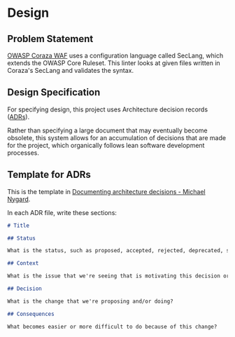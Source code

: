 # Design

## Problem Statement

[OWASP Coraza WAF](https://github.com/corazawaf/coraza) uses a configuration language called SecLang, which extends the OWASP Core Ruleset. This linter looks at given files written in Coraza's SecLang and validates the syntax. 

## Design Specification

For specifying design, this project uses Architecture decision records ([ADRs](https://github.com/joelparkerhenderson/architecture-decision-record?tab=readme-ov-file#how-to-start-using-adrs)).

Rather than specifying a large document that may eventually become obsolete, this system allows for an accumulation of decisions that are made for the project, which organically follows lean software development processes.

## Template for ADRs

This is the template in [Documenting architecture decisions - Michael Nygard](http://thinkrelevance.com/blog/2011/11/15/documenting-architecture-decisions).

In each ADR file, write these sections:

```markdown
# Title

## Status

What is the status, such as proposed, accepted, rejected, deprecated, superseded, etc.?

## Context

What is the issue that we're seeing that is motivating this decision or change?

## Decision

What is the change that we're proposing and/or doing?

## Consequences

What becomes easier or more difficult to do because of this change?
```